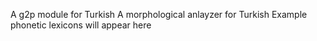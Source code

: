 A g2p module for Turkish
A morphological anlayzer for Turkish
Example phonetic lexicons will appear here
